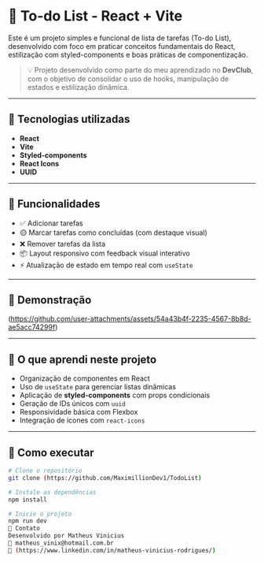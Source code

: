# 📝 To-do List - React + Vite

Este é um projeto simples e funcional de lista de tarefas (To-do List), desenvolvido com foco em praticar conceitos fundamentais do React, estilização com styled-components e boas práticas de componentização.

> 💡 Projeto desenvolvido como parte do meu aprendizado no **DevClub**, com o objetivo de consolidar o uso de hooks, manipulação de estados e estilização dinâmica.

---

## 🚀 Tecnologias utilizadas

- **React**
- **Vite**
- **Styled-components**
- **React Icons**
- **UUID**

---

## 🎯 Funcionalidades

- ✅ Adicionar tarefas
- 🟡 Marcar tarefas como concluídas (com destaque visual)
- ❌ Remover tarefas da lista
- 📦 Layout responsivo com feedback visual interativo
- ⚡ Atualização de estado em tempo real com `useState`

---

## 📸 Demonstração

(https://github.com/user-attachments/assets/54a43b4f-2235-4567-8b8d-ae5acc74299f)


---

## 🧠 O que aprendi neste projeto

- Organização de componentes em React
- Uso de `useState` para gerenciar listas dinâmicas
- Aplicação de **styled-components** com props condicionais
- Geração de IDs únicos com `uuid`
- Responsividade básica com Flexbox
- Integração de ícones com `react-icons`

---

## 📁 Como executar

```bash
# Clone o repositório
git clone (https://github.com/MaximillionDev1/TodoList)

# Instale as dependências
npm install

# Inicie o projeto
npm run dev
🔗 Contato
Desenvolvido por Matheus Vinicius
📧 matheus_vinix@hotmail.com.br
🔗 (https://www.linkedin.com/in/matheus-vinicius-rodrigues/)
